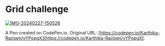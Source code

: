 # Grid challenge 

<a href="https://imgbb.com/"><img src="https://i.ibb.co/rHYcqDy/IMG-20240227-150526.jpg" alt="IMG-20240227-150526" border="0"></a>

A Pen created on CodePen.io. Original URL: [https://codepen.io/Karthika-Raj/pen/vYPopgX](https://codepen.io/Karthika-Raj/pen/vYPopgX).

